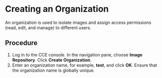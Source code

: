 # Creating an Organization<a name="cce_01_1207"></a>

An organization is used to isolate images and assign access permissions \(read, edit, and manage\) to different users.

## Procedure<a name="section319913522815"></a>

1.  Log in to the CCE console. In the navigation pane, choose  ****Image Repository****. Click  ****Create Organization****.
2.  Enter an organization name, for example,  **test**, and click  ****OK****. Ensure that the organization name is globally unique.

